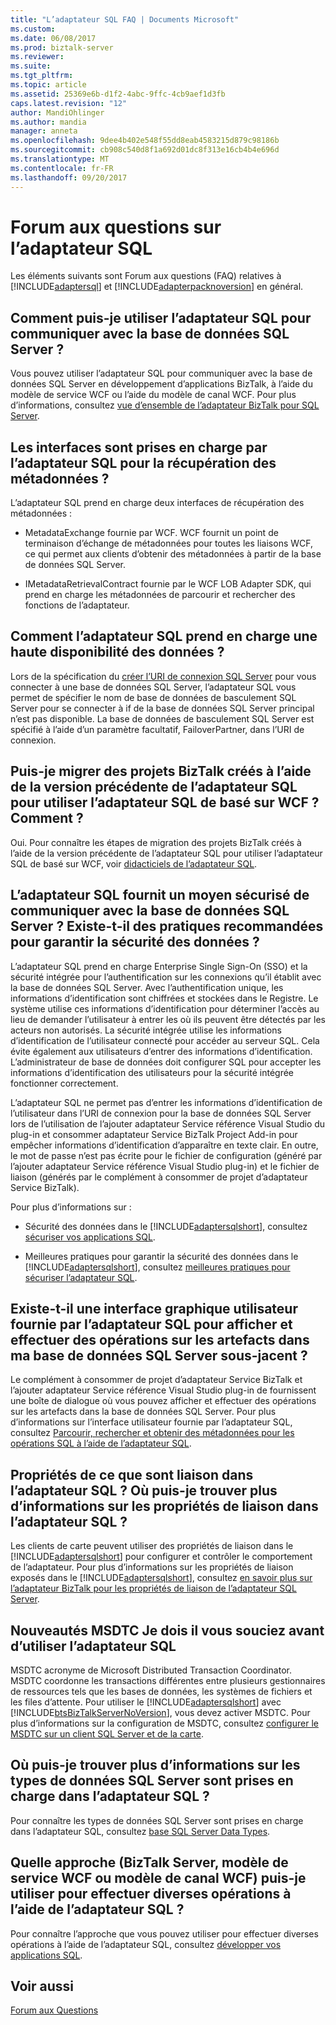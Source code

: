 ```yaml
---
title: "L’adaptateur SQL FAQ | Documents Microsoft"
ms.custom: 
ms.date: 06/08/2017
ms.prod: biztalk-server
ms.reviewer: 
ms.suite: 
ms.tgt_pltfrm: 
ms.topic: article
ms.assetid: 25369e6b-d1f2-4abc-9ffc-4cb9aef1d3fb
caps.latest.revision: "12"
author: MandiOhlinger
ms.author: mandia
manager: anneta
ms.openlocfilehash: 9dee4b402e548f55dd8eab4583215d879c98186b
ms.sourcegitcommit: cb908c540d8f1a692d01dc8f313e16cb4b4e696d
ms.translationtype: MT
ms.contentlocale: fr-FR
ms.lasthandoff: 09/20/2017
---
```

# <a name="sql-adapter-faqs"></a>Forum aux questions sur l’adaptateur SQL
Les éléments suivants sont Forum aux questions (FAQ) relatives à [!INCLUDE[adaptersql](../../includes/adaptersql-md.md)] et [!INCLUDE[adapterpacknoversion](../../includes/adapterpacknoversion-md.md)] en général.  
  
## <a name="how-can-i-use-the-sql-adapter-to-communicate-with-the-sql-server-database"></a>Comment puis-je utiliser l’adaptateur SQL pour communiquer avec la base de données SQL Server ?  
 Vous pouvez utiliser l’adaptateur SQL pour communiquer avec la base de données SQL Server en développement d’applications BizTalk, à l’aide du modèle de service WCF ou l’aide du modèle de canal WCF. Pour plus d’informations, consultez [vue d’ensemble de l’adaptateur BizTalk pour SQL Server](../../adapters-and-accelerators/adapter-sql/overview-of-biztalk-adapter-for-sql-server.md).  
  
## <a name="what-interfaces-are-supported-by-the-sql-adapter-for-retrieving-metadata"></a>Les interfaces sont prises en charge par l’adaptateur SQL pour la récupération des métadonnées ?  
 L’adaptateur SQL prend en charge deux interfaces de récupération des métadonnées :  
  
-   MetadataExchange fournie par WCF. WCF fournit un point de terminaison d’échange de métadonnées pour toutes les liaisons WCF, ce qui permet aux clients d’obtenir des métadonnées à partir de la base de données SQL Server.  
  
-   IMetadataRetrievalContract fournie par le WCF LOB Adapter SDK, qui prend en charge les métadonnées de parcourir et rechercher des fonctions de l’adaptateur.  
  
## <a name="how-does-the-sql-adapter-support-high-availability-of-data"></a>Comment l’adaptateur SQL prend en charge une haute disponibilité des données ?  
 Lors de la spécification du [créer l’URI de connexion SQL Server](../../adapters-and-accelerators/adapter-sql/create-the-sql-server-connection-uri.md) pour vous connecter à une base de données SQL Server, l’adaptateur SQL vous permet de spécifier le nom de base de données de basculement SQL Server pour se connecter à if de la base de données SQL Server principal n’est pas disponible. La base de données de basculement SQL Server est spécifié à l’aide d’un paramètre facultatif, FailoverPartner, dans l’URI de connexion.  
  
## <a name="can-i-migrate-biztalk-projects-created-using-the-previous-version-of-the-sql-adapter-to-use-the-wcf-based-sql-adapter-how"></a>Puis-je migrer des projets BizTalk créés à l’aide de la version précédente de l’adaptateur SQL pour utiliser l’adaptateur SQL de basé sur WCF ? Comment ?  
 Oui. Pour connaître les étapes de migration des projets BizTalk créés à l’aide de la version précédente de l’adaptateur SQL pour utiliser l’adaptateur SQL de basé sur WCF, voir [didacticiels de l’adaptateur SQL](../../adapters-and-accelerators/adapter-sql/sql-adapter-tutorials.md).  
  
## <a name="does-the-sql-adapter-provide-a-secure-way-of-communicating-with-the-sql-server-database--are-there-any-best-practices-to-ensure-security-of-data"></a>L’adaptateur SQL fournit un moyen sécurisé de communiquer avec la base de données SQL Server ?  Existe-t-il des pratiques recommandées pour garantir la sécurité des données ?  
 L’adaptateur SQL prend en charge Enterprise Single Sign-On (SSO) et la sécurité intégrée pour l’authentification sur les connexions qu’il établit avec la base de données SQL Server. Avec l’authentification unique, les informations d’identification sont chiffrées et stockées dans le Registre. Le système utilise ces informations d’identification pour déterminer l’accès au lieu de demander l’utilisateur à entrer les où ils peuvent être détectés par les acteurs non autorisés. La sécurité intégrée utilise les informations d’identification de l’utilisateur connecté pour accéder au serveur SQL. Cela évite également aux utilisateurs d’entrer des informations d’identification. L’administrateur de base de données doit configurer SQL pour accepter les informations d’identification des utilisateurs pour la sécurité intégrée fonctionner correctement.  
  
 L’adaptateur SQL ne permet pas d’entrer les informations d’identification de l’utilisateur dans l’URI de connexion pour la base de données SQL Server lors de l’utilisation de l’ajouter adaptateur Service référence Visual Studio du plug-in et consommer adaptateur Service BizTalk Project Add-in pour empêcher informations d’identification d’apparaître en texte clair. En outre, le mot de passe n’est pas écrite pour le fichier de configuration (généré par l’ajouter adaptateur Service référence Visual Studio plug-in) et le fichier de liaison (générés par le complément à consommer de projet d’adaptateur Service BizTalk).  
  
 Pour plus d’informations sur :  
  
-   Sécurité des données dans le [!INCLUDE[adaptersqlshort](../../includes/adaptersqlshort-md.md)], consultez [sécuriser vos applications SQL](../../adapters-and-accelerators/adapter-sql/secure-your-sql-applications.md).  
  
-   Meilleures pratiques pour garantir la sécurité des données dans le [!INCLUDE[adaptersqlshort](../../includes/adaptersqlshort-md.md)], consultez [meilleures pratiques pour sécuriser l’adaptateur SQL](../../adapters-and-accelerators/adapter-sql/best-practices-to-secure-the-sql-adapter.md).  
  
## <a name="is-there-a-gui-provided-by-the-sql-adapter-to-view-and-perform-operations-on-the-artifacts-in-my-underlying-sql-server-database"></a>Existe-t-il une interface graphique utilisateur fournie par l’adaptateur SQL pour afficher et effectuer des opérations sur les artefacts dans ma base de données SQL Server sous-jacent ?  
 Le complément à consommer de projet d’adaptateur Service BizTalk et l’ajouter adaptateur Service référence Visual Studio plug-in de fournissent une boîte de dialogue où vous pouvez afficher et effectuer des opérations sur les artefacts dans la base de données SQL Server. Pour plus d’informations sur l’interface utilisateur fournie par l’adaptateur SQL, consultez [Parcourir, rechercher et obtenir des métadonnées pour les opérations SQL à l’aide de l’adaptateur SQL](../../adapters-and-accelerators/adapter-sql/browse-search-and-get-metadata-for-sql-operations-using-the-sql-adapter.md).  
  
## <a name="what-are-binding-properties-in-the-sql-adapter-where-can-i-find-information-about-all-the-binding-properties-in-sql-adapter"></a>Propriétés de ce que sont liaison dans l’adaptateur SQL ? Où puis-je trouver plus d’informations sur les propriétés de liaison dans l’adaptateur SQL ?  
 Les clients de carte peuvent utiliser des propriétés de liaison dans le [!INCLUDE[adaptersqlshort](../../includes/adaptersqlshort-md.md)] pour configurer et contrôler le comportement de l’adaptateur. Pour plus d’informations sur les propriétés de liaison exposés dans le [!INCLUDE[adaptersqlshort](../../includes/adaptersqlshort-md.md)], consultez [en savoir plus sur l’adaptateur BizTalk pour les propriétés de liaison de l’adaptateur SQL Server](../../adapters-and-accelerators/adapter-sql/read-about-the-biztalk-adapter-for-sql-server-adapter-binding-properties.md).  
  
## <a name="what-is-msdtc-do-i-need-to-bother-about-it-before-using-sql-adapter"></a>Nouveautés MSDTC Je dois il vous souciez avant d’utiliser l’adaptateur SQL  
 MSDTC acronyme de Microsoft Distributed Transaction Coordinator. MSDTC coordonne les transactions différentes entre plusieurs gestionnaires de ressources tels que les bases de données, les systèmes de fichiers et les files d’attente. Pour utiliser le [!INCLUDE[adaptersqlshort](../../includes/adaptersqlshort-md.md)] avec [!INCLUDE[btsBizTalkServerNoVersion](../../includes/btsbiztalkservernoversion-md.md)], vous devez activer MSDTC. Pour plus d’informations sur la configuration de MSDTC, consultez [configurer le MSDTC sur un client SQL Server et de la carte](../../adapters-and-accelerators/adapter-sql/configure-msdtc-on-sql-server-and-adapter-client.md).  
  
## <a name="where-can-i-find-information-about-the-sql-server-data-types-that-are-supported-in-the-sql-adapter"></a>Où puis-je trouver plus d’informations sur les types de données SQL Server sont prises en charge dans l’adaptateur SQL ?  
 Pour connaître les types de données SQL Server sont prises en charge dans l’adaptateur SQL, consultez [base SQL Server Data Types](../../adapters-and-accelerators/adapter-sql/basic-sql-server-data-types.md).  
  
## <a name="which-approach-biztalk-server-wcf-service-model-or-wcf-channel-model-can-i-use-to-perform-various-operations-using-the-sql-adapter"></a>Quelle approche (BizTalk Server, modèle de service WCF ou modèle de canal WCF) puis-je utiliser pour effectuer diverses opérations à l’aide de l’adaptateur SQL ?  
 Pour connaître l’approche que vous pouvez utiliser pour effectuer diverses opérations à l’aide de l’adaptateur SQL, consultez [développer vos applications SQL](../../adapters-and-accelerators/adapter-sql/develop-your-sql-applications.md).  
  
 
## <a name="see-also"></a>Voir aussi  
 [Forum aux Questions](../../adapters-and-accelerators/frequently-asked-questions-for-the-biztalk-adapter-pack.md)
 